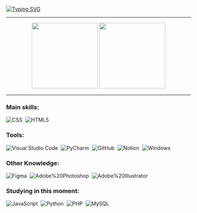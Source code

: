 [![Typing SVG](https://readme-typing-svg.herokuapp.com/?color=fff&size=35&center=true&vCenter=true&width=1000&lines=HELLO!,+My+name+is+Daniel+Sodré;I+from+Brasil;Be+Welcome!+:%29)](https://git.io/typing-svg)

<hr>

<div align="center">
  <img height=180em src=https://github-readme-stats.vercel.app/api?username=DaronBecaus&show_icons=true&show=reviews,discussions_started,discussions_answered,prs_merged,prs_merged_percentage&theme=codeSTACKr>
  <img height=180em src=https://github-readme-stats.vercel.app/api/top-langs/?username=DaronBecaus&layout=compact&theme=codeSTACKr>
</div>

<hr>
  
### Main skills:
![CSS](https://img.shields.io/badge/-CSS-0D1117?style=for-the-badge&logo=CSS3&logoColor=1572B6&labelColor=0D1117)&nbsp;
![HTML5](https://img.shields.io/badge/-HTML5-0D1117?style=for-the-badge&logo=html5&labelColor=0D1117)&nbsp;

### Tools:

![Visual Studio Code](https://img.shields.io/badge/-Visual%20Studio%20Code-0D1117?style=for-the-badge&logo=visual-studio-code&logoColor=007ACC&labelColor=0D1117)&nbsp;
![PyCharm](https://img.shields.io/badge/PyCharm-0D1117.svg?&style=for-the-badge&logo=PyCharm&labelColor=0D1117)&nbsp;
![GitHub](https://img.shields.io/badge/-GitHub-0D1117?style=for-the-badge&logo=github&labelColor=0D1117)&nbsp;
![Notion](https://img.shields.io/badge/Notion-0D1117?style=for-the-badge&logo=notion&logoColor=00000)&nbsp;
![Windows](https://img.shields.io/badge/-Windows-0D1117?style=for-the-badge&logo=windows&labelColor=0D1117)&nbsp;

### Other Knowledge:

![Figma](https://img.shields.io/badge/-figma-0D1117?style=for-the-badge&logo=figma&labelColor=0D1117)&nbsp;
![Adobe%20Photoshop](https://img.shields.io/badge/-Adobe%20Photoshop-0D1117?style=for-the-badge&logo=Adobe%20Photoshop&labelColor=0D1117)&nbsp;
![Adobe%20Illustrator](https://img.shields.io/badge/-Adobe%20Illustrator-0D1117?style=for-the-badge&logo=Adobe%20Illustrator&labelColor=0D1117)&nbsp;

### Studying in this moment:

![JavaScript](https://img.shields.io/badge/-JavaScript-0D1117?style=for-the-badge&logo=javascript&labelColor=0D1117&textColor=0D1117)&nbsp;
![Python](https://img.shields.io/badge/-Python-0D1117?style=for-the-badge&logo=Python&labelColor=0D1117)&nbsp;
![PHP](https://img.shields.io/badge/-PHP-0D1117?style=for-the-badge&logo=PHP&labelColor=0D1117)&nbsp;
![MySQL](https://img.shields.io/badge/-MySQL-0D1117?style=for-the-badge&logo=MySQL&labelColor=0D1117)&nbsp;
